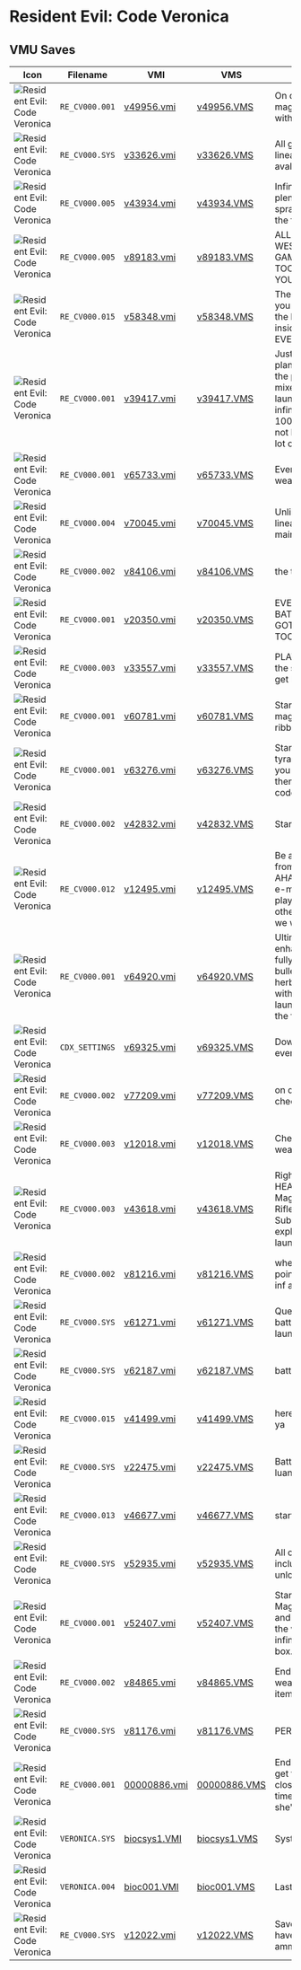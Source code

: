 # Resident Evil: Code Veronica

## VMU Saves

| Icon | Filename | VMI | VMS | Description |
|------|----------|-----|-----|-------------|
| ![Resident Evil: Code Veronica](../icons/RE_CV000.001.GIF) | `RE_CV000.001` | [v49956.vmi](v49956.vmi) | [v49956.VMS](v49956.VMS) | On disk 2 with inf. herbs and magnum. Also all weapoms with 999 ammo. 
| ![Resident Evil: Code Veronica](../icons/RE_CV000.SYS.GIF) | `RE_CV000.SYS` | [v33626.vmi](v33626.vmi) | [v33626.VMS](v33626.VMS) | All game modes avaliable, linear and rocket weapons avaliable and all characters. 
| ![Resident Evil: Code Veronica](../icons/RE_CV000.005.GIF) | `RE_CV000.005` | [v43934.vmi](v43934.vmi) | [v43934.VMS](v43934.VMS) | Infinate rocket launcher, plenty of herbs and f-aid sprays. About 70% through the first disk. I hope u enjoy it. 
| ![Resident Evil: Code Veronica](../icons/RE_CV000.005.GIF) | `RE_CV000.005` | [v89183.vmi](v89183.vmi) | [v89183.VMS](v89183.VMS) | ALL MODES,BATTLE MODE WESKER PLAYABLE END OF GAME AT WHERE FIRST RE TOOK PLACE  TELL ME WHAT YOU THINK OF IT 
| ![Resident Evil: Code Veronica](../icons/RE_CV000.015.GIF) | `RE_CV000.015` | [v58348.vmi](v58348.vmi) | [v58348.VMS](v58348.VMS) | The best save take this and you will be satisfied towards the beginning with Claire look inside the chest it has EVERYTHING! 
| ![Resident Evil: Code Veronica](../icons/RE_CV000.001.GIF) | `RE_CV000.001` | [v39417.vmi](v39417.vmi) | [v39417.VMS](v39417.VMS) | Just before the fight in the plane. You got 999 ammo for the pistol, 14 sprays, 17 mixed herbs, infinite linear launcher, infinite magnum, infinite ink ribbon and mp-100 fully loaded. This save is not hacked, I play and catch a lot of things, d
| ![Resident Evil: Code Veronica](../icons/RE_CV000.001.GIF) | `RE_CV000.001` | [v65733.vmi](v65733.vmi) | [v65733.VMS](v65733.VMS) | Everything unlocked! All weapons and infinite ammo! 
| ![Resident Evil: Code Veronica](../icons/RE_CV000.004.GIF) | `RE_CV000.004` | [v70045.vmi](v70045.vmi) | [v70045.VMS](v70045.VMS) | Unlimited rocket launcher (not linear launcher) unlocked for main game. 
| ![Resident Evil: Code Veronica](../icons/RE_CV000.002.GIF) | `RE_CV000.002` | [v84106.vmi](v84106.vmi) | [v84106.VMS](v84106.VMS) | the tyrant battle on the plane 
| ![Resident Evil: Code Veronica](../icons/RE_CV000.001.GIF) | `RE_CV000.001` | [v20350.vmi](v20350.vmi) | [v20350.VMS](v20350.VMS) | EVERYTHING UNLOCKED BATTLE GAME IS ALL DONE GOT SERECT CHARACTERS TOO! 
| ![Resident Evil: Code Veronica](../icons/RE_CV000.003.GIF) | `RE_CV000.003` | [v33557.vmi](v33557.vmi) | [v33557.VMS](v33557.VMS) | PLAY AS WESKER!!!! Open up the storage box. Oh yeah don't get hit by bats! 
| ![Resident Evil: Code Veronica](../icons/RE_CV000.001.GIF) | `RE_CV000.001` | [v60781.vmi](v60781.vmi) | [v60781.VMS](v60781.VMS) | Start with Claire with infinite magnun, linear launcher & ink ribbon. 
| ![Resident Evil: Code Veronica](../icons/RE_CV000.001.GIF) | `RE_CV000.001` | [v63276.vmi](v63276.vmi) | [v63276.VMS](v63276.VMS) | Start on first disk and play as tyrant.This will only work if you have a gamesharkin and then start game without codes. 
| ![Resident Evil: Code Veronica](../icons/RE_CV000.002.GIF) | `RE_CV000.002` | [v42832.vmi](v42832.vmi) | [v42832.VMS](v42832.VMS) | Start of Disc 2. Enjoy. 
| ![Resident Evil: Code Veronica](../icons/RE_CV000.012.GIF) | `RE_CV000.012` | [v12495.vmi](v12495.vmi) | [v12495.VMS](v12495.VMS) | Be a special person starting from the first disk! AHAHAHAHAH Its really cool! e-mail me if you want more to play as others!<a href="mailto:widkidzzz@yahoo.com">widkidzzz@yahoo.com!</a> we will trade vmu files! 
| ![Resident Evil: Code Veronica](../icons/RE_CV000.001.GIF) | `RE_CV000.001` | [v64920.vmi](v64920.vmi) | [v64920.VMS](v64920.VMS) | Ultimate, gameshark enhanced save!All weapons fully loaded (most w/999 bullets) and mad mixed herbs.You even get to play with the sniperrifle & linear launcher!Saved right before the final battle!Enjoy!!!!  
| ![Resident Evil: Code Veronica](../icons/CDX_SETTINGS.GIF) | `CDX_SETTINGS` | [v69325.vmi](v69325.vmi) | [v69325.VMS](v69325.VMS) | Download this for infinity everything!!! 
| ![Resident Evil: Code Veronica](../icons/RE_CV000.002.GIF) | `RE_CV000.002` | [v77209.vmi](v77209.vmi) | [v77209.VMS](v77209.VMS) | on disk 2 with cris redfield check your item box! 
| ![Resident Evil: Code Veronica](../icons/RE_CV000.003.GIF) | `RE_CV000.003` | [v12018.vmi](v12018.vmi) | [v12018.VMS](v12018.VMS) | Check this huge box full of weapons and infinite herbs!!! 
| ![Resident Evil: Code Veronica](../icons/RE_CV000.003.GIF) | `RE_CV000.003` | [v43618.vmi](v43618.vmi) | [v43618.VMS](v43618.VMS) | Right before final boss with HEAVY firepower. Magnum(18), Assault Rifle(70%), 100% Submachine Guns, 10 explosive arrows, Grenade launcher(lots of grenades). 
| ![Resident Evil: Code Veronica](../icons/RE_CV000.002.GIF) | `RE_CV000.002` | [v81216.vmi](v81216.vmi) | [v81216.VMS](v81216.VMS) | when you get to the first save point you have a bazzoka with inf ammo 
| ![Resident Evil: Code Veronica](../icons/RE_CV000.SYS.GIF) | `RE_CV000.SYS` | [v61271.vmi](v61271.vmi) | [v61271.VMS](v61271.VMS) | Question what does all A's in battle gameequal linear launcher!!!!!!! 
| ![Resident Evil: Code Veronica](../icons/RE_CV000.SYS.GIF) | `RE_CV000.SYS` | [v62187.vmi](v62187.vmi) | [v62187.VMS](v62187.VMS) | battle mode unlocked 
| ![Resident Evil: Code Veronica](../icons/RE_CV000.015.GIF) | `RE_CV000.015` | [v41499.vmi](v41499.vmi) | [v41499.VMS](v41499.VMS) | here it is retep, hope it helpd ya 
| ![Resident Evil: Code Veronica](../icons/RE_CV000.SYS.GIF) | `RE_CV000.SYS` | [v22475.vmi](v22475.vmi) | [v22475.VMS](v22475.VMS) | Battle game with linear luancher 
| ![Resident Evil: Code Veronica](../icons/RE_CV000.013.GIF) | `RE_CV000.013` | [v46677.vmi](v46677.vmi) | [v46677.VMS](v46677.VMS) | start game with wesker RE1! 
| ![Resident Evil: Code Veronica](../icons/RE_CV000.SYS.GIF) | `RE_CV000.SYS` | [v52935.vmi](v52935.vmi) | [v52935.VMS](v52935.VMS) | All characters and weapons includingthe Linear Launcher unlocked. 
| ![Resident Evil: Code Veronica](../icons/RE_CV000.001.GIF) | `RE_CV000.001` | [v52407.vmi](v52407.vmi) | [v52407.VMS](v52407.VMS) | Start of the game with a Magnum withinfinite ammo and an infinite mixedherb. All the weapons with infiniteammo in the first item box. 
| ![Resident Evil: Code Veronica](../icons/RE_CV000.002.GIF) | `RE_CV000.002` | [v84865.vmi](v84865.vmi) | [v84865.VMS](v84865.VMS) | End of the game with all the weapons and items in the items box. 
| ![Resident Evil: Code Veronica](../icons/RE_CV000.SYS.GIF) | `RE_CV000.SYS` | [v81176.vmi](v81176.vmi) | [v81176.VMS](v81176.VMS) | PERFECT BATTLE MODE 
| ![Resident Evil: Code Veronica](../icons/RE_CV000.001.GIF) | `RE_CV000.001` | [00000886.vmi](00000886.vmi) | [00000886.VMS](00000886.VMS) | End of the game. When you get to Alexia, hold UP when close to her and hit her SIX times with the G.Launcher, she'll die, I guarentee! 
| ![Resident Evil: Code Veronica](../icons/VERONICA.SYS.GIF) | `VERONICA.SYS` | [biocsys1.VMI](biocsys1.VMI) | [biocsys1.VMS](biocsys1.VMS) | System Save! All secrets open!
| ![Resident Evil: Code Veronica](../icons/VERONICA.004.GIF) | `VERONICA.004` | [bioc001.VMI](bioc001.VMI) | [bioc001.VMS](bioc001.VMS) | Last Save!
| ![Resident Evil: Code Veronica](../icons/RE_CV000.SYS.GIF) | `RE_CV000.SYS` | [v12022.vmi](v12022.vmi) | [v12022.VMS](v12022.VMS) | Save for start of game. You have special gun and infinite ammo. 
